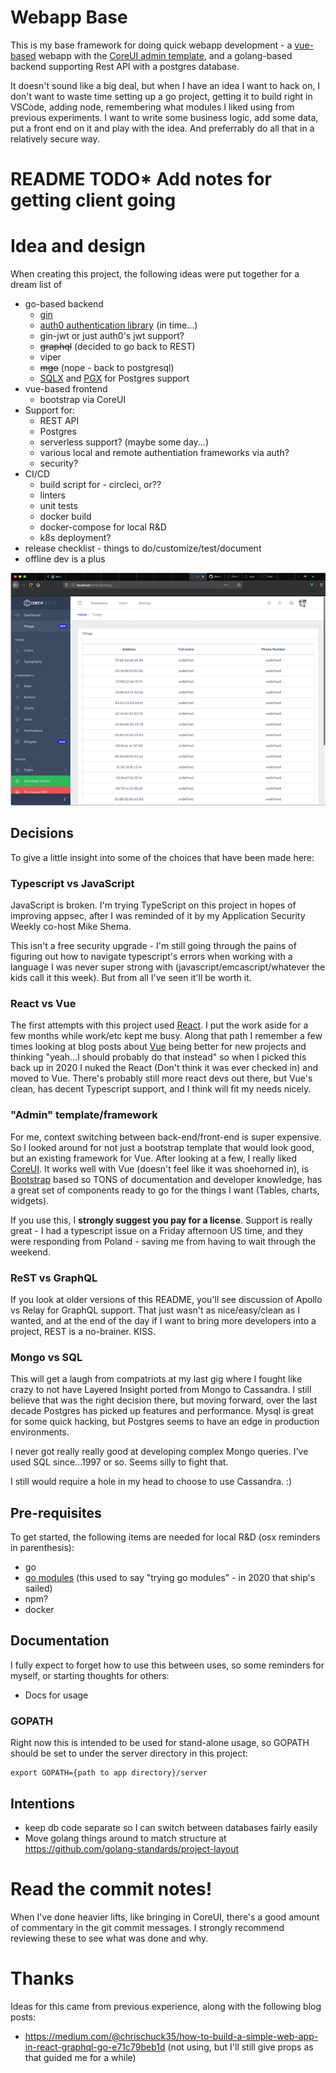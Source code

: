 # Webapp Base
This is my base framework for doing quick webapp development - a
[vue-based](https://vuejs.org/) webapp with the [CoreUI admin template](https://coreui.io/),
and a golang-based backend supporting Rest API with a postgres database.

It doesn't sound like a big deal, but when I have an idea I want to hack on, I don't want to waste time setting up a go project, getting it to build right in VSCode, adding node, remembering what modules I liked using from previous experiments. I want to write some business logic, add some data, put a front end on it and play with the idea. And preferrably do all that in a relatively secure way.

# README TODO* Add notes for getting client going

# Idea and design
When creating this project, the following ideas were put together for a dream list of 
 * go-based backend
   * [gin](https://github.com/gin-gonic/gin)
   * [auth0 authentication library](https://github.com/auth0-samples/auth0-golang-web-app) (in time...)
   * gin-jwt or just auth0's jwt support?
   * ~~graphql~~ (decided to go back to REST)
   * viper
   * ~~mgo~~ (nope - back to postgresql)
   * [SQLX](github.com/jmoiron/sqlx) and [PGX](github.com/jackc/pgx) for Postgres support
 * vue-based frontend
   * bootstrap via CoreUI
 * Support for:
   * REST API
   * Postgres
   * serverless support? (maybe some day...)
   * various local and remote authentiation frameworks via auth?
   * security?
 * CI/CD
   * build script for - circleci, or??
   * linters
   * unit tests
   * docker build
   * docker-compose for local R&D
   * k8s deployment?
 * release checklist - things to do/customize/test/document
 * offline dev is a plus

![Image of browser screenshot](webapp%20base%20screenshot.png)

## Decisions
To give a little insight into some of the choices that have been made here:

### Typescript vs JavaScript
JavaScript is broken. I'm trying TypeScript on this project in hopes of improving appsec, after I was reminded of it by my Application Security Weekly co-host Mike Shema.

This isn't a free security upgrade - I'm still going through the pains of figuring out how to navigate typescript's errors when working with a language I was never super strong with (javascript/emcascript/whatever the kids call it this week). But from all I've seen it'll be worth it.

### React vs Vue
The first attempts with this project used [React](https://reactjs.org/). I put the work aside for a few months while work/etc kept me busy. Along that path I remember a few times looking at blog posts about [Vue](https://vuejs.org/) being better for new projects and thinking "yeah...I should probably do that instead" so when I picked this back up in 2020 I nuked the React (Don't think it was ever checked in) and moved to Vue. There's probably still more react devs out there, but Vue's clean, has decent Typescript support, and I think will fit my needs nicely.

### "Admin" template/framework
For me, context switching between back-end/front-end is super expensive. So I looked around for not just a bootstrap template that would look good, but an existing framework for Vue. After looking at a few, I really liked [CoreUI](https://coreui.io/vue/). It works well with Vue (doesn't feel like it was shoehorned in), is [Bootstrap](https://getbootstrap.com) based so TONS of documentation and developer knowledge, has a great set of components ready to go for the things I want (Tables, charts, widgets).

If you use this, I **strongly suggest you pay for a license**. Support is really great - I had a typescript issue on a Friday afternoon US time, and they were responding from Poland - saving me from having to wait through the weekend.

### ReST vs GraphQL
If you look at older versions of this README, you'll see discussion of Apollo vs Relay for GraphQL support. That just wasn't as nice/easy/clean as I wanted, and at the end of the day if I want to bring more developers into a project, REST is a no-brainer. KISS.

### Mongo vs SQL
This will get a laugh from compatriots at my last gig where I fought like crazy to not have Layered Insight ported from Mongo to Cassandra. I still believe that was the right decision there, but moving forward, over the last decade Postgres has picked up features and performance. Mysql is great for some quick hacking, but Postgres seems to have an edge in production environments.

I never got really really good at developing complex Mongo queries. I've used SQL since...1997 or so. Seems silly to fight that.

I still would require a hole in my head to choose to use Cassandra. :)

## Pre-requisites
To get started, the following items are needed for local R&D (osx reminders in parenthesis):
 * go
 * [go modules](https://github.com/golang/go/wiki/Modules) (this used to say "trying go modules" - in 2020 that ship's sailed)
 * npm?
 * docker

## Documentation
I fully expect to forget how to use this between uses, so some
reminders for myself, or starting thoughts for others:
 * Docs for usage

### GOPATH
Right now this is intended to be used for stand-alone usage, so
GOPATH should be set to under the server directory in this project:
```
export GOPATH={path to app directory}/server
```

## Intentions
 * keep db code separate so I can switch between databases fairly easily
 * Move golang things around to match structure at https://github.com/golang-standards/project-layout

# Read the commit notes!
When I've done heavier lifts, like bringing in CoreUI, there's a good amount of commentary in the git commit messages. I strongly recommend reviewing these to see what was done and why.

# Thanks
Ideas for this came from previous experience, along with the following blog posts:
 * https://medium.com/@chrischuck35/how-to-build-a-simple-web-app-in-react-graphql-go-e71c79beb1d (not using, but I'll still give props as that guided me for a while)

